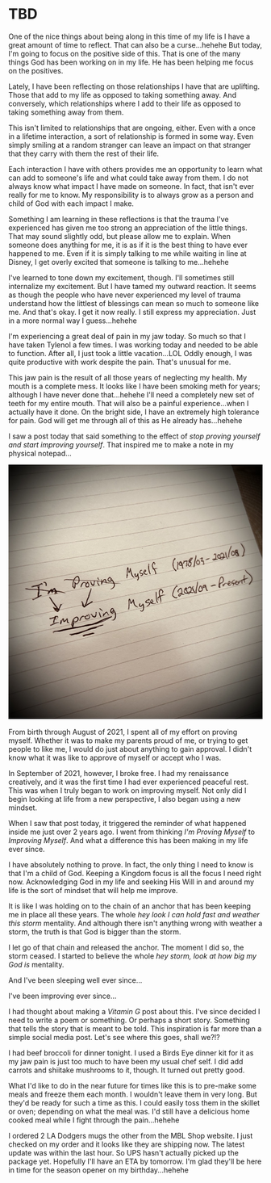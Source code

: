 # TBD

One of the nice things about being along in this time of my life is I have a great amount of time to reflect. That can also be a curse...hehehe But today, I'm going to focus on the positive side of this. That is one of the many things God has been working on in my life. He has been helping me focus on the positives.

Lately, I have been reflecting on those relationships I have that are uplifting. Those that add to my life as opposed to taking something away. And conversely, which relationships where I add to their life as opposed to taking something away from them.

This isn't limited to relationships that are ongoing, either. Even with a once in a lifetime interaction, a sort of relationship is formed in some way. Even simply smiling at a random stranger can leave an impact on that stranger that they carry with them the rest of their life.

Each interaction I have with others provides me an opportunity to learn what can add to someone's life and what could take away from them. I do not always know what impact I have made on someone. In fact, that isn't ever really for me to know. My responsibility is to always grow as a person and child of God with each impact I make.

Something I am learning in these reflections is that the trauma I've experienced has given me too strong an appreciation of the little things. That may sound slightly odd, but please allow me to explain. When someone does anything for me, it is as if it is the best thing to have ever happened to me. Even if it is simply talking to me while waiting in line at Disney, I get overly excited that someone is talking to me...hehehe

I've learned to tone down my excitement, though. I'll sometimes still internalize my excitement. But I have tamed my outward reaction. It seems as though the people who have never experienced my level of trauma understand how the littlest of blessings can mean so much to someone like me. And that's okay. I get it now really. I still express my appreciation. Just in a more normal way I guess...hehehe

I'm experiencing a great deal of pain in my jaw today. So much so that I have taken Tylenol a few times. I was working today and needed to be able to function. After all, I just took a little vacation...LOL Oddly enough, I was quite productive with work despite the pain. That's unusual for me.

This jaw pain is the result of all those years of neglecting my health. My mouth is a complete mess. It looks like I have been smoking meth for years; although I have never done that...hehehe I'll need a completely new set of teeth for my entire mouth. That will also be a painful experience...when I actually have it done. On the bright side, I have an extremely high tolerance for pain. God will get me through all of this as He already has...hehehe

I saw a post today that said something to the effect of *stop proving yourself and start improving yourself*. That inspired me to make a note in my physical notepad...

![I'm Proving (which is crossed out) Myself - Improving (which is triple underlined) Myself](./img/IMG_4190.jpeg)

From birth through August of 2021, I spent all of my effort on proving myself. Whether it was to make my parents proud of me, or trying to get people to like me, I would do just about anything to gain approval. I didn't know what it was like to approve of myself or accept who I was.

In September of 2021, however, I broke free. I had my renaissance creatively, and it was the first time I had ever experienced peaceful rest. This was when I truly began to work on improving myself. Not only did I begin looking at life from a new perspective, I also began using a new mindset.

When I saw that post today, it triggered the reminder of what happened inside me just over 2 years ago. I went from thinking *I'm Proving Myself* to *Improving Myself*. And what a difference this has been making in my life ever since.

I have absolutely nothing to prove. In fact, the only thing I need to know is that I'm a child of God. Keeping a Kingdom focus is all the focus I need right now. Acknowledging God in my life and seeking His Will in and around my life is the sort of mindset that will help me improve.

It is like I was holding on to the chain of an anchor that has been keeping me in place all these years. The whole *hey look I can hold fast and weather this storm* mentality. And although there isn't anything wrong with weather a storm, the truth is that God is bigger than the storm.

I let go of that chain and released the anchor. The moment I did so, the storm ceased. I started to believe the whole *hey storm, look at how big my God is* mentality.

And I've been sleeping well ever since...

I've been improving ever since...

I had thought about making a *Vitamin G* post about this. I've since decided I need to write a poem or something. Or perhaps a short story. Something that tells the story that is meant to be told. This inspiration is far more than a simple social media post. Let's see where this goes, shall we?!?

I had beef broccoli for dinner tonight. I used a Birds Eye dinner kit for it as my jaw pain is just too much to have been my usual chef self. I did add carrots and shiitake mushrooms to it, though. It turned out pretty good.

What I'd like to do in the near future for times like this is to pre-make some meals and freeze them each month. I wouldn't leave them in very long. But they'd be ready for such a time as this. I could easily toss them in the skillet or oven; depending on what the meal was. I'd still have a delicious home cooked meal while I fight through the pain...hehehe

I ordered 2 LA Dodgers mugs the other from the MBL Shop website. I just checked on my order and it looks like they are shipping now. The latest update was within the last hour. So UPS hasn't actually picked up the package yet. Hopefully I'll have an ETA by tomorrow. I'm glad they'll be here in time for the season opener on my birthday...hehehe

